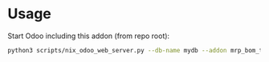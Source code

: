# Usage

Start Odoo including this addon (from repo root):

```bash
python3 scripts/nix_odoo_web_server.py --db-name mydb --addon mrp_bom_tag
```

